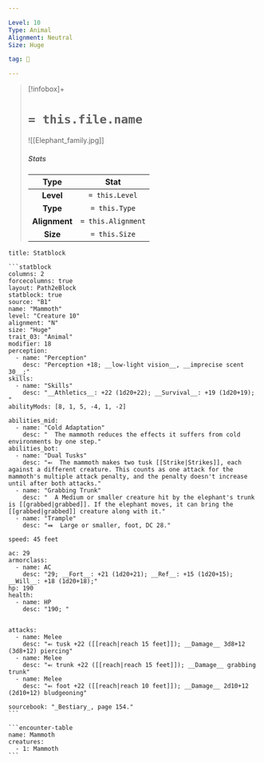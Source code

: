 ```yaml
---

Level: 10
Type: Animal
Alignment: Neutral
Size: Huge

tag: 👹

---
```


> [!infobox]+
> #  `= this.file.name`
> ![[Elephant_family.jpg]]
> ##### Stats
> Type | Stat |
> :---:|:---:|
> **Level** | `= this.Level` |
> **Type** | `= this.Type` |
> **Alignment** | `= this.Alignment` |
> **Size** | `= this.Size` |



````ad-info
title: Statblock

```statblock
columns: 2
forcecolumns: true
layout: Path2eBlock
statblock: true
source: "B1"
name: "Mammoth"
level: "Creature 10"
alignment: "N"
size: "Huge"
trait_03: "Animal"
modifier: 18
perception:
  - name: "Perception"
    desc: "Perception +18; __low-light vision__, __imprecise scent 30__;"
skills:
  - name: "Skills"
    desc: "__Athletics__: +22 (1d20+22); __Survival__: +19 (1d20+19); "
abilityMods: [8, 1, 5, -4, 1, -2]

abilities_mid:
  - name: "Cold Adaptation"
    desc: "  The mammoth reduces the effects it suffers from cold environments by one step."
abilities_bot:
  - name: "Dual Tusks"
    desc: "⬻  The mammoth makes two tusk [[Strike|Strikes]], each against a different creature. This counts as one attack for the mammoth's multiple attack penalty, and the penalty doesn't increase until after both attacks."
  - name: "Grabbing Trunk"
    desc: "  A Medium or smaller creature hit by the elephant's trunk is [[grabbed|grabbed]]. If the elephant moves, it can bring the [[grabbed|grabbed]] creature along with it."
  - name: "Trample"
    desc: "⬽  Large or smaller, foot, DC 28."

speed: 45 feet

ac: 29
armorclass:
  - name: AC
    desc: "29; __Fort__: +21 (1d20+21); __Ref__: +15 (1d20+15); __Will__: +18 (1d20+18);"
hp: 190
health:
  - name: HP
    desc: "190; "


attacks:
  - name: Melee
    desc: "⬻ tusk +22 ([[reach|reach 15 feet]]); __Damage__ 3d8+12 (3d8+12) piercing"
  - name: Melee
    desc: "⬻ trunk +22 ([[reach|reach 15 feet]]); __Damage__ grabbing trunk"
  - name: Melee
    desc: "⬻ foot +22 ([[reach|reach 10 feet]]); __Damage__ 2d10+12 (2d10+12) bludgeoning"

sourcebook: "_Bestiary_, page 154."
```

```encounter-table
name: Mammoth
creatures:
  - 1: Mammoth
```

````


